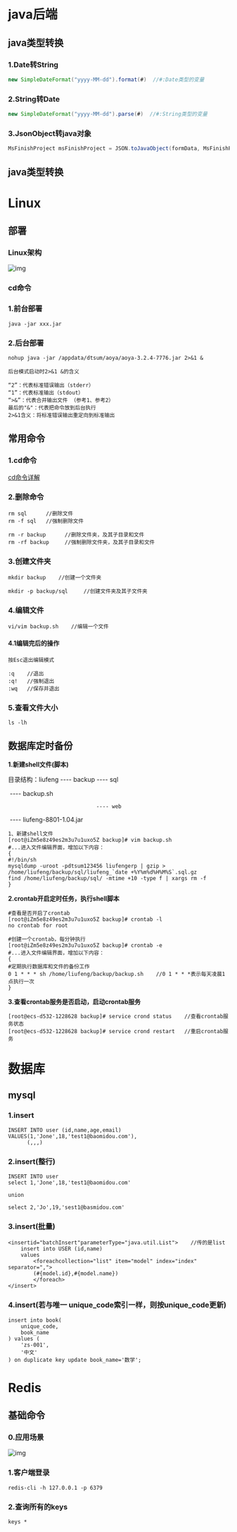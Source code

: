 # java后端

## java类型转换

### 1.Date转String

```java
new SimpleDateFormat("yyyy-MM-dd").format(#)  //#:Date类型的变量
```

### 2.String转Date

```java
new SimpleDateFormat("yyyy-MM-dd").parse(#)  //#:String类型的变量
```

### 3.JsonObject转java对象

```java
MsFinishProject msFinishProject = JSON.toJavaObject(formData, MsFinishProject.class);
```



## java类型转换

# Linux

## 部署

### Linux架构

![img](https://img-blog.csdnimg.cn/4c458d36fd4848a48dc811da4652089a.png)

### cd命令



### 1.前台部署

```
java -jar xxx.jar
```

### 2.后台部署

```
nohup java -jar /appdata/dtsum/aoya/aoya-3.2.4-7776.jar 2>&1 &

后台模式启动时2>&1 &的含义

“2”：代表标准错误输出（stderr）
“1”：代表标准输出（stdout）
“>&”：代表合并输出文件 （参考1、参考2）
最后的"&"：代表把命令放到后台执行
2>&1含义：将标准错误输出重定向到标准输出
```



## 常用命令

### 1.cd命令

[cd命令详解](https://blog.csdn.net/bk_hyj/article/details/94629845)

### 2.删除命令

```
rm sql      //删除文件
rm -f sql   //强制删除文件

rm -r backup      //删除文件夹，及其子目录和文件
rm -rf backup     //强制删除文件夹，及其子目录和文件
```

### 3.创建文件夹

```
mkdir backup    //创建一个文件夹

mkdir -p backup/sql     //创建文件夹及其子文件夹
```

### 4.编辑文件

```
vi/vim backup.sh    //编辑一个文件
```

#### 4.1编辑完后的操作

```
按Esc退出编辑模式

:q    //退出
:q!   //强制退出
:wq   //保存并退出

```

### 5.查看文件大小

```
ls -lh
```



## 数据库定时备份

**1.新建shell文件(脚本)**

目录结构：liufeng ---- backup ---- sql

​													 ---- backup.sh

 							    ---- web

​							     ---- liufeng-8801-1.04.jar

```
1、新建shell文件
[root@iZm5e8z49es2m3u7u1uxo5Z backup]# vim backup.sh
#...进入文件编辑界面，增加以下内容：
{
#!/bin/sh
mysqldump -uroot -pdtsum123456 liufengerp | gzip > /home/liufeng/backup/sql/liufeng_`date +%Y%m%d%H%M%S`.sql.gz
find /home/liufeng/backup/sql/ -mtime +10 -type f | xargs rm -f 
}
```

**2.crontab开启定时任务，执行shell脚本**

```
#查看是否开启了crontab
[root@iZm5e8z49es2m3u7u1uxo5Z backup]# crontab -l
no crontab for root

#创建一个crontab，每分钟执行
[root@iZm5e8z49es2m3u7u1uxo5Z backup]# crontab -e
#...进入文件编辑界面，增加以下内容：
{
#定期执行数据库和文件的备份工作
0 1 * * * sh /home/liufeng/backup/backup.sh    //0 1 * * *表示每天凌晨1点执行一次
}
```

**3.查看crontab服务是否启动，启动crontab服务**

```
[root@ecs-d532-1228628 backup]# service crond status    //查看crontab服务状态
[root@ecs-d532-1228628 backup]# service crond restart   //重启crontab服务
```



# 数据库

## mysql

### 1.insert

```mysql
INSERT INTO user (id,name,age,email) 
VALUES(1,'Jone',18,'test1@baomidou.com'),
	  (,,,)
```

### 2.insert(整行)

```mysql
INSERT INTO user 
select 1,'Jone',18,'test1@baomidou.com'

union

select 2,'Jo',19,'sest1@basmidou.com'
```

### 3.insert(批量)

```mysql
<insertid="batchInsert"parameterType="java.util.List">    //传的是list
    insert into USER (id,name)
    values 
        <foreachcollection="list" item="model" index="index" separator=","> 
        (#{model.id},#{model.name}) 
        </foreach> 
</insert>
```

### 4.insert(若与**唯一** unique_code索引一样，则按unique_code更新)

```mysql
insert into book(
    unique_code,
    book_name
) values (
    'zs-001',
    '中文'
) on duplicate key update book_name='数学';
```

# Redis

## 基础命令

### 0.应用场景

![img](https://img2018.cnblogs.com/blog/798174/201903/798174-20190321203330649-499029266.png)

### 1.客户端登录

```
redis-cli -h 127.0.0.1 -p 6379
```

### 2.查询所有的keys

```
keys *
```

